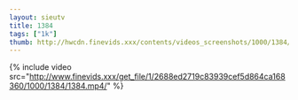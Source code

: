 ```yaml
--- 
layout: sieutv
title: 1384
tags: ["1k"]
thumb: http://hwcdn.finevids.xxx/contents/videos_screenshots/1000/1384/preview.mp4.jpg
---
```

{% include video src="http://www.finevids.xxx/get_file/1/2688ed2719c83939cef5d864ca168360/1000/1384/1384.mp4/" %} 
